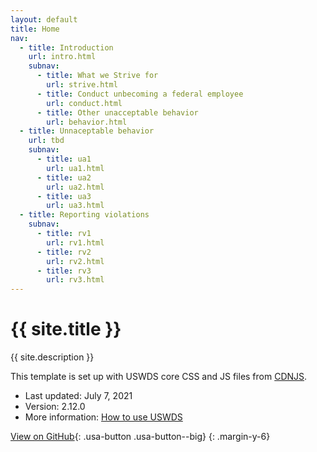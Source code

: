 ```yaml
---
layout: default
title: Home
nav:
  - title: Introduction
    url: intro.html
    subnav:
      - title: What we Strive for
        url: strive.html
      - title: Conduct unbecoming a federal employee
        url: conduct.html
      - title: Other unacceptable behavior
        url: behavior.html    
  - title: Unnaceptable behavior
    url: tbd
    subnav:
      - title: ua1
        url: ua1.html
      - title: ua2
        url: ua2.html
      - title: ua3
        url: ua3.html
  - title: Reporting violations
    subnav:
      - title: rv1
        url: rv1.html
      - title: rv2
        url: rv2.html
      - title: rv3
        url: rv3.html
---
```

# {{ site.title }}

{{ site.description }}

This template is set up with USWDS core CSS and JS files from [CDNJS](https://cdnjs.com/libraries/uswds).

- Last updated: July 7, 2021
- Version: 2.12.0
- More information: [How to use USWDS](https://designsystem.digital.gov/documentation/developers/)

[View on GitHub](https://github.com/Bixal/uswds-template){: .usa-button .usa-button--big}
{: .margin-y-6}
